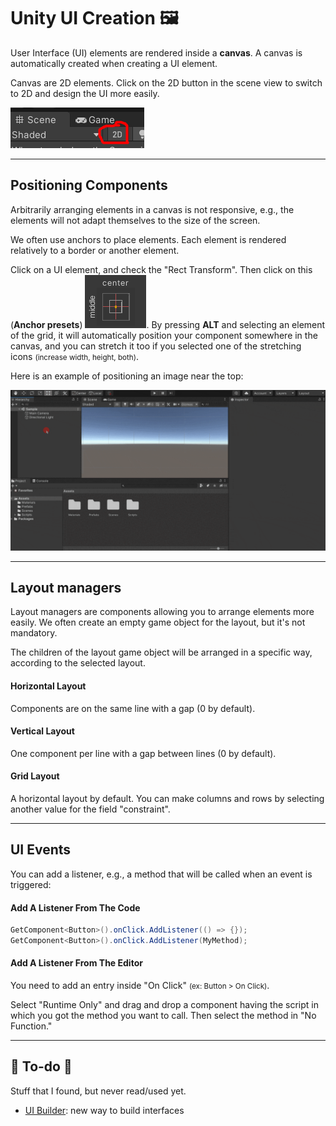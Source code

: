# Unity UI Creation 🖼️

<div class="row row-cols-lg-2"><div>

User Interface (UI) elements are rendered inside a **canvas**. A canvas is automatically created when creating a UI element.

Canvas are 2D elements. Click on the 2D button in the scene view to switch to 2D and design the UI more easily.

![Unity UI toggle 2D](_images/toggle2D.png)
</div><div>
</div></div>

<hr class="sep-both">

## Positioning Components

<div class="row row-cols-lg-2"><div>

Arbitrarily arranging elements in a canvas is not responsive, e.g., the elements will not adapt themselves to the size of the screen.

We often use anchors to place elements. Each element is rendered relatively to a border or another element.

Click on a UI element, and check the "Rect Transform". Then click on this (**Anchor presets**) ![Unity UI Anchor presets](_images/anchor_presets.png). By pressing **ALT** and selecting an element of the grid, it will automatically position your component somewhere in the canvas, and you can stretch it too if you selected one of the stretching icons <small>(increase width, height, both)</small>.
</div><div>

Here is an example of positioning an image near the top:

![Example Unity UI Anchor presets](_images/anchor_presets.gif)
</div></div>

<hr class="sep-both">

## Layout managers

<div class="row row-cols-lg-2"><div>

Layout managers are components allowing you to arrange elements more easily. We often create an empty game object for the layout, but it's not mandatory.

The children of the layout game object will be arranged in a specific way, according to the selected layout.

#### Horizontal Layout

Components are on the same line with a gap (0 by default).
</div><div>

#### Vertical Layout

One component per line with a gap between lines (0 by default).

#### Grid Layout

A horizontal layout by default. You can make columns and rows by selecting another value for the field "constraint".
</div></div>

<hr class="sep-both">

## UI Events

<div class="row row-cols-lg-2"><div>

You can add a listener, e.g., a method that will be called when an event is triggered:

#### Add A Listener From The Code

```cs
GetComponent<Button>().onClick.AddListener(() => {});
GetComponent<Button>().onClick.AddListener(MyMethod);
```
</div><div>

#### Add A Listener From The Editor

You need to add an entry inside "On Click" <small>(ex: Button > On Click)</small>.

Select "Runtime Only" and drag and drop a component having the script in which you got the method you want to call. Then select the method in "No Function."
</div></div>

<hr class="sep-both">

## 👻 To-do 👻

Stuff that I found, but never read/used yet.

<div class="row row-cols-lg-2"><div>

* [UI Builder](https://www.youtube.com/watch?v=NQYHIH0BJbs&ab_channel=CocoCode): new way to build interfaces
</div><div>
</div></div>